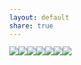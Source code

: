 ```yaml
---
layout: default
share: true
---
```

  
![](naus-2.gif)![](naus-one.gif)![](Screenshot%202024-09-15%20at%203.23.00%20PM.png)![](Screenshot%202024-09-15%20at%203.23.09%20PM.png)![](Screenshot%202024-09-17%20at%2011.20.40%20PM.png)![](Screenshot%202024-09-20%20at%203.33.21%20PM.png)![](Screenshot%202024-09-20%20at%203.35.06%20PM.png)  
